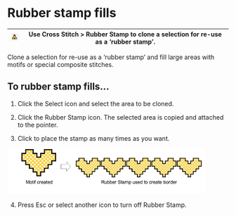 # Rubber stamp fills

| ![RubberStamp.png](assets/RubberStamp.png) | Use Cross Stitch > Rubber Stamp to clone a selection for re-use as a ‘rubber stamp’. |
| ------------------------------------------ | ------------------------------------------------------------------------------------ |

Clone a selection for re-use as a ‘rubber stamp’ and fill large areas with motifs or special composite stitches.

## To rubber stamp fills...

1. Click the Select icon and select the area to be cloned.

2. Click the Rubber Stamp icon. The selected area is copied and attached to the pointer.

3. Click to place the stamp as many times as you want.

![cross-stitch_editing00038.png](assets/cross-stitch_editing00038.png)

4. Press Esc or select another icon to turn off Rubber Stamp.
